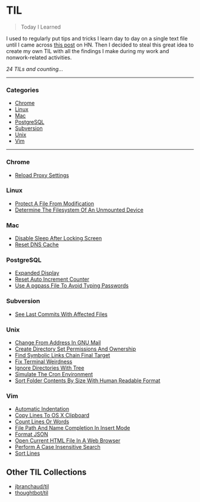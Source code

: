 # TIL

> Today I Learned

I used to regularly put tips and tricks I learn day to day on a single text
file until I came across [this post](https://news.ycombinator.com/item?id=11068902) on HN.
Then I decided to steal this great idea to create my own TIL with all the 
findings I make during my work and nonwork-related activities. 

_24 TILs and counting..._

---

### Categories

* [Chrome](#chrome)
* [Linux](#linux)
* [Mac](#mac)
* [PostgreSQL](#postgresql)
* [Subversion](#subversion)
* [Unix](#unix)
* [Vim](#vim)

---
### Chrome

- [Reload Proxy Settings](chrome/reload-proxy-settings.md)

### Linux

- [Protect A File From Modification](linux/protect-a-file-from-modification.md)
- [Determine The Filesystem Of An Unmounted Device](linux/determine-the-filesystem-of-an-unmounted-device.md)

### Mac

- [Disable Sleep After Locking Screen](mac/disable-sleep-after-locking-screen.md)
- [Reset DNS Cache](mac/reset-dns-cache.md)

### PostgreSQL

- [Expanded Display](postgres/expanded-display.md)
- [Reset Auto Increment Counter](postgres/reset-auto-increment-counter.md)
- [Use A pgpass File To Avoid Typing Passwords](postgres/use-a-pgpass-file-to-avoid-typing-passwords.md)

### Subversion

- [See Last Commits With Affected Files](subversion/see-last-commits-with-affected-files.md)

### Unix

- [Change From Address In GNU Mail](unix/change-from-address-in-gnu-mail.md)
- [Create Directory Set Permissions And Ownership](unix/create-directory-and-set-permissions.md)
- [Find Symbolic Links Chain Final Target](unix/find-symbolic-links-chain-final-target.md)
- [Fix Terminal Weirdness](unix/fix-terminal-weirdness.md)
- [Ignore Directories With Tree](unix/ignore-directories-with-tree.md)
- [Simulate The Cron Environment](unix/simulate-the-cron-environment.md)
- [Sort Folder Contents By Size With Human Readable Format](unix/sort-folder-contents-by-size-with-human-readable-format.md)

### Vim

- [Automatic Indentation](vim/automatic-indentation.md)
- [Copy Lines To OS X Clipboard](vim/copy-lines-to-os-x-clipboard.md)
- [Count Lines Or Words](vim/count-lines-or-words.md)
- [File Path And Name Completion In Insert Mode](vim/file-path-and-name-completion-in-insert-mode.md)
- [Format JSON](vim/format-json.md)
- [Open Current HTML File In A Web Browser](vim/open-current-html-file-in-web-browser.md)
- [Perform A Case Insensitive Search](vim/perform-a-case-insensitive-search.md)
- [Sort Lines](vim/sort-lines.md)

## Other TIL Collections

* [jbranchaud/til](https://github.com/jbranchaud/til)
* [thoughtbot/til](https://github.com/thoughtbot/til)

